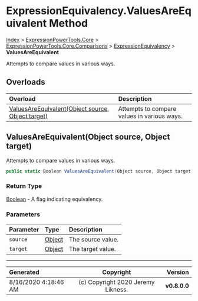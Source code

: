 ﻿# ExpressionEquivalency.ValuesAreEquivalent Method

[Index](../index.md) > [ExpressionPowerTools.Core](ExpressionPowerTools.Core.a.md) > [ExpressionPowerTools.Core.Comparisons](ExpressionPowerTools.Core.Comparisons.n.md) > [ExpressionEquivalency](ExpressionPowerTools.Core.Comparisons.ExpressionEquivalency.cs.md) > **ValuesAreEquivalent**

Attempts to compare values in various ways.

## Overloads

| Overload | Description |
| :-- | :-- |
| [ValuesAreEquivalent(Object source, Object target)](#valuesareequivalentobject-source-object-target) | Attempts to compare values in various ways. |
## ValuesAreEquivalent(Object source, Object target)

Attempts to compare values in various ways.

```csharp
public static Boolean ValuesAreEquivalent(Object source, Object target)
```

### Return Type

 [Boolean](https://docs.microsoft.com/dotnet/api/system.boolean)  - A flag indicating equivalency.

### Parameters

| Parameter | Type | Description |
| :-- | :-- | :-- |
| `source` | [Object](https://docs.microsoft.com/dotnet/api/system.object) | The source value. |
| `target` | [Object](https://docs.microsoft.com/dotnet/api/system.object) | The target value. |



---

| Generated | Copyright | Version |
| :-- | :-: | --: |
| 8/16/2020 4:18:46 AM | (c) Copyright 2020 Jeremy Likness. | **v0.8.0.0** |
